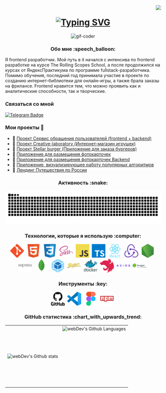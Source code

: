<img align="right" src="https://visitor-badge.laobi.icu/badge?page_id=iuliya21.iuliya21"/>

<h1 align="center">
  <a href="https://git.io/typing-svg"><img src="https://readme-typing-svg.herokuapp.com?font=Fira+Code&weight=600&size=24&pause=1000&color=919DFF&center=true&vCenter=true&width=500&lines=+%D0%9F%D1%80%D0%B8%D0%B2%D0%B5%D1%82+%F0%9F%91%8B;%D0%9C%D0%B5%D0%BD%D1%8F+%D0%B7%D0%BE%D0%B2%D1%83%D1%82+%D0%98%D1%83%D0%BB%D0%B8%D1%8F!" alt="Typing SVG" /></a>
</h1>

<div align="center">
  <img src="https://media.giphy.com/media/L1R1tvI9svkIWwpVYr/giphy.gif" alt="gif-coder" />
</div>

<div align="center">
  <h3>Обо мне :speech_balloon:</h3>
  <p align="left">Я frontend разработчик. Мой путь в it начался с интенсива по frontend разработке на курсе The Rolling Scopes School, а после продолжился на курсах от ЯндексПрактикума по программе fullstack-разработчика.
  Помимо обучения, последний год принимала участие в проекте по созданию интернет-библиотеки для онлайн-игры, а также брала заказы на фрилансе.
  Frontend нравится тем, что можно проявить как и аналитические способности, так и творческие.</p>
</div>

<h3>Связаться со мной</h3>

[![Telegram Badge](https://img.shields.io/badge/-iuliya_21-272a36?style=flat&logo=Telegram&logoColor=white)](https://t.me/iuliya_21)

<h3>Мои проекты 💼</h3>

- 📁 [Проект Сервис обращения пользователей (frontend + backend)](https://github.com/iuliya21/test_gazeconomica) 
- 📁 [Проект Creative-laboratory (Интернет-магазин игрушек)](https://github.com/iuliya21/creative-laboratory)
- 📁 [Проект Stellar burger (Приложение для заказа бургеров)](https://github.com/iuliya21/react-burger)
- 📁 [Приложение для размещения фотокарточек](https://github.com/iuliya21/mesto-project)
- 📁 [Приложение для размещения фотокарточек Backend](https://github.com/iuliya21/mesto-project-plus)
- 📁 [Приложение, визуализирующее работу популярных алгоритмов](https://github.com/iuliya21/fibonacci-school)
- 📁 [Лендинг Путешествия по России](https://github.com/iuliya21/russian-travel)

<div align="center">
  <h3>Активность :snake:</h3>
  <img alt="snake eating my contributions" src="https://raw.githubusercontent.com/iuliya21/iuliya21/output/github-contribution-grid-snake.svg" />
</div>


<div align="center">
  <h3>Технологии, которые я использую :computer:</h3>
  <img src="https://github.com/devicons/devicon/blob/master/icons/git/git-original.svg" title="git" alt="git" width="45" height="45"/>&nbsp
  <img src="https://github.com/devicons/devicon/blob/master/icons/html5/html5-original.svg" title="html5" alt="html5" width="45" height="45"/>&nbsp
  <img src="https://github.com/devicons/devicon/blob/master/icons/css3/css3-original.svg" title="css" alt="css" width="45" height="45"/>&nbsp
  <img src="https://github.com/devicons/devicon/blob/master/icons/sass/sass-original.svg" title="sass/scss" alt="sass/scss" width="45" height="45"/>&nbsp;
  <img src="https://github.com/devicons/devicon/blob/master/icons/javascript/javascript-original.svg" title="javascript" alt="javascript" width="45" height="45"/>&nbsp
  <img src="https://github.com/devicons/devicon/blob/master/icons/typescript/typescript-original.svg" title="typescript" alt="typescript" width="45" height="45"/>&nbsp
  <img src="https://github.com/devicons/devicon/blob/master/icons/react/react-original-wordmark.svg" title="reactjs" alt="reactjs" width="45" height="45"/>&nbsp
  <img src="https://github.com/devicons/devicon/blob/master/icons/redux/redux-original.svg" title="redux" alt="redux" width="45" height="45"/>&nbsp;
  <img src="https://github.com/devicons/devicon/blob/master/icons/nodejs/nodejs-original.svg" title="nodejs" alt="nodejs" width="45" height="45"/>&nbsp
  <img src="https://github.com/devicons/devicon/blob/master/icons/express/express-original-wordmark.svg" title="express" alt="express" width="45" height="45"/>&nbsp
  <img src="https://github.com/devicons/devicon/blob/master/icons/mongodb/mongodb-original.svg" title="mongodb" alt="mongodb" width="45" height="45"/>&nbsp
  <img src="https://github.com/devicons/devicon/blob/master/icons/webpack/webpack-original.svg" title="webpack" alt="webpack" width="45" height="45"/>&nbsp;
  <img src="https://github.com/devicons/devicon/blob/master/icons/babel/babel-original.svg" title="babel" alt="babel" width="45" height="45"/>&nbsp;
  <img src="https://github.com/devicons/devicon/blob/master/icons/docker/docker-original-wordmark.svg" title="docker" alt="docker" width="45" height="45"/>&nbsp;
  <img src="https://github.com/devicons/devicon/blob/master/icons/nestjs/nestjs-original.svg" title="nestJS" alt="nestJS" width="45" height="45"/>&nbsp
  <img src="https://github.com/devicons/devicon/blob/master/icons/axios/axios-plain-wordmark.svg" title="axios" alt="axios" width="45" height="45"/>&nbsp
  <img src="https://github.com/devicons/devicon/blob/master/icons/swagger/swagger-original-wordmark.svg" title="swagger" alt="swagger" width="45" height="45"/>&nbsp
  
</div>

<div align="center">
  <h3>Инструменты :key:</h3>
  <img src="https://github.com/devicons/devicon/blob/master/icons/github/github-original-wordmark.svg" title="github" alt="github" width="45" height="45" fill="red"/>&nbsp
  <img src="https://github.com/devicons/devicon/blob/master/icons/vscode/vscode-original.svg" title="vscode" alt="vscode" width="45" height="45"/>&nbsp
  <img src="https://github.com/devicons/devicon/blob/master/icons/figma/figma-original.svg" title="figma" alt="figma" width="45" height="45"/>&nbsp
  <img src="https://github.com/devicons/devicon/blob/master/icons/npm/npm-original-wordmark.svg" title="npm" alt="npm" width="45" height="45"/>&nbsp
</div>

<div align="center">
  <h3>GitHub статистика :chart_with_upwards_trend:</h3>
  <table>
    <tr>
      <td>
        <img align="left" src="http://github-readme-streak-stats.herokuapp.com?user=iuliya21&theme=dark&background=272a36" alt="webDev's Github stats" />
      </td>
      <td>
        <img height="195px" align="right" alt="webDev's Github Languages" src="https://github-readme-stats-sigma-five.vercel.app/api/top-langs/?username=iuliya21&layout=compact&theme=dracula" />
      </td>
    </tr>
  </table>
</div>
